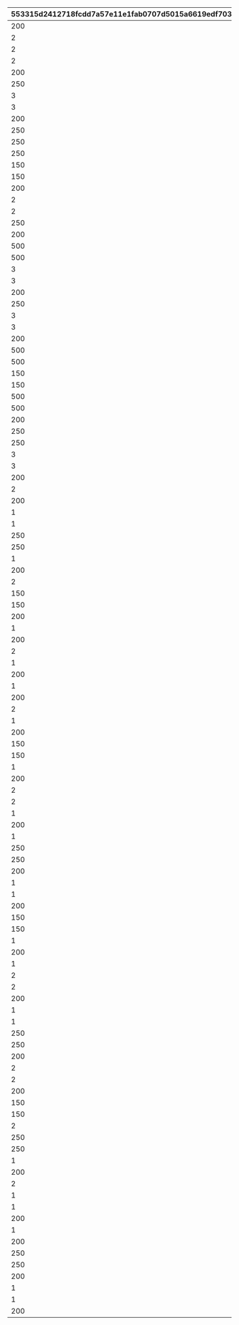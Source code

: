|553315d2412718fcdd7a57e11e1fab0707d5015a6619edf7038562365ebe2367|f1f8661873b56bdbc9fd5594a870abdc52779ff7b332acc5cc05a1d7b45a29ee|6327ff74fc870cc62e8a8d9c5229162639da5e25d8ed1e77c76a4c00db0b82b5|9a2635a68cfec20345a3b4107af61ab30ddd03e98b592a30a9e02e63a5efadb3|104d8503a0682151e57a9e7819cf4a39285e0fd864b6c0c8e888b065f09adbd6|1aeba6c79183d9d44d41d9a6a4a895fb16345cac598f43cafa46654be9e696c2|1a47557370fbf8ac3efd8cc1688a3db8f14757770afd0dc282823e27b2e91d0c|5057e66d2d03ca3cccb3ac8ff13f1edf06b5ee3619d283d92a1518c97400583c|
| --- | --- | --- | --- | --- | --- | --- | --- |
|200|2|1|4|104|3|5|111|
|2|2|1|4|14|3|5|211|
|2|2|1|4|103|3|5|311|
|2|2|1|4|102|3|5|411|
|200|2|1|4|104|3|5|511|
|250|2|1|4|1|3|5|611|
|3|2|1|4|101|3|5|711|
|3|2|1|4|100|3|5|811|
|200|2|1|4|104|3|5|911|
|250|2|1|4|1|3|5|1011|
|250|2|1|4|3|3|5|1111|
|250|2|1|4|5|3|5|1112|
|150|2|1|4|6|3|5|1211|
|150|2|1|4|7|3|5|1212|
|200|2|1|4|104|3|5|1311|
|2|2|1|4|103|3|5|1411|
|2|2|1|4|102|3|5|1511|
|250|2|1|4|1|3|5|1611|
|200|2|1|4|104|3|5|1711|
|500|2|1|4|2|3|5|1811|
|500|2|1|4|4|3|5|1812|
|3|2|1|4|101|3|5|1911|
|3|2|1|4|100|3|5|2011|
|200|2|1|4|104|3|5|2111|
|250|2|1|4|1|3|5|2211|
|3|2|1|4|100|3|5|2311|
|3|2|1|4|101|3|5|2411|
|200|2|1|4|104|3|5|2511|
|500|2|1|4|2|3|5|2611|
|500|2|1|4|4|3|5|2612|
|150|2|1|4|6|3|5|2711|
|150|2|1|4|7|3|5|2712|
|500|2|1|4|2|3|5|2811|
|500|2|1|4|4|3|5|2812|
|200|2|1|4|104|3|5|2911|
|250|2|1|4|3|3|5|3011|
|250|2|1|4|5|3|5|3012|
|3|2|1|4|100|3|5|3111|
|3|2|1|4|101|3|5|3211|
|200|2|1|4|104|3|5|3311|
|2|2|1|4|100|3|5|3411|
|200|2|1|4|104|3|5|3511|
|1|2|1|4|103|3|5|3611|
|1|2|1|4|102|3|5|3711|
|250|2|1|4|2|3|5|3811|
|250|2|1|4|4|3|5|3812|
|1|2|1|4|102|3|5|3911|
|200|2|1|4|104|3|5|4011|
|2|2|1|4|100|3|5|4111|
|150|2|1|4|6|3|5|4211|
|150|2|1|4|7|3|5|4212|
|200|2|1|4|104|3|5|4311|
|1|2|1|4|103|3|5|4411|
|200|2|1|4|104|3|5|4511|
|2|2|1|4|101|3|5|4611|
|1|2|1|4|102|3|5|4711|
|200|2|1|4|104|3|5|4811|
|1|2|1|4|103|3|5|4911|
|200|2|1|4|104|3|5|5011|
|2|2|1|4|101|3|5|5111|
|1|2|1|4|102|3|5|5211|
|200|2|1|4|104|3|5|5311|
|150|2|1|4|6|3|5|5411|
|150|2|1|4|7|3|5|5412|
|1|2|1|4|103|3|5|5511|
|200|2|1|4|104|3|5|5611|
|2|2|1|4|100|3|5|5711|
|2|2|1|4|101|3|5|5811|
|1|2|1|4|103|3|5|5911|
|200|2|1|4|104|3|5|6011|
|1|2|1|4|102|3|5|6111|
|250|2|1|4|2|3|5|6211|
|250|2|1|4|4|3|5|6212|
|200|2|1|4|104|3|5|6311|
|1|2|1|4|103|3|5|6411|
|1|2|1|4|102|3|5|6511|
|200|2|1|4|104|3|5|6611|
|150|2|1|4|6|3|5|6711|
|150|2|1|4|7|3|5|6712|
|1|2|1|4|102|3|5|6811|
|200|2|1|4|104|3|5|6911|
|1|2|1|4|103|3|5|7011|
|2|2|1|4|101|3|5|7111|
|2|2|1|4|100|3|5|7211|
|200|2|1|4|104|3|5|7311|
|1|2|1|4|103|3|5|7411|
|1|2|1|4|102|3|5|7511|
|250|2|1|4|2|3|5|7611|
|250|2|1|4|4|3|5|7612|
|200|2|1|4|104|3|5|7711|
|2|2|1|4|101|3|5|7811|
|2|2|1|4|100|3|5|7911|
|200|2|1|4|104|3|5|8011|
|150|2|1|4|6|3|5|8111|
|150|2|1|4|7|3|5|8112|
|2|2|1|4|101|3|5|8211|
|250|2|1|4|2|3|5|8311|
|250|2|1|4|4|3|5|8312|
|1|2|1|4|103|3|5|8411|
|200|2|1|4|104|3|5|8511|
|2|2|1|4|100|3|5|8611|
|1|2|1|4|102|3|5|8711|
|1|2|1|4|103|3|5|8811|
|200|2|1|4|104|3|5|8911|
|1|2|1|4|102|3|5|9011|
|200|2|1|4|104|3|5|9111|
|250|2|1|4|2|3|5|9211|
|250|2|1|4|4|3|5|9212|
|200|2|1|4|104|3|5|9311|
|1|2|1|4|102|3|5|9411|
|1|2|1|4|103|3|5|9511|
|200|2|1|4|104|3|5|9611|